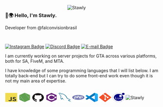 <img src="logo.svg" width="300px" min-width="300px" max-width="300px" align="right" alt="Stawly">

### 👋🌍 Hello, I'm Stawly.
<p>Developer from @falconvisionbrasil</p>
</br>

[![Instagram Badge](https://img.shields.io/badge/-@theghxstface-00875f?style=flat-square&labelColor=00875f&logo=instagram&logoColor=white&link=https://instagram.com/theghxstface)](https://instagram.com/theghxstface) 
[![Discord Badge](https://img.shields.io/badge/-thestawly-00875f?style=flat-square&labelColor=00875f&logo=discord&logoColor=white&link=https://discord.com/users/1231641424911663124)](https://discord.com/users/1231641424911663124) 
[![E-mail Badge](https://img.shields.io/badge/-stawlydev@outlook.com-00875f?style=flat-square&labelColor=00875f&logo=gmail&logoColor=white&link=mailto:stawlydev@outlook.com)](mailto:stawlydev@outlook.com) 

I am currently working on server projects for GTA across various platforms, both for SA, FiveM, and MTA.

I have knowledge of some programming languages that I will list below. I am totally back-end but I can try to do some front-end work even though it is not my main area of expertise.

<div style="display: inline_block"><br>
  <img align="center" alt="Stawly" height="30" width="40" src="https://raw.githubusercontent.com/devicons/devicon/master/icons/javascript/javascript-original.svg">
  <img align="center" alt="Stawly" height="30" width="40" src="https://raw.githubusercontent.com/devicons/devicon/master/icons/nodejs/nodejs-plain.svg">
  <img align="center" alt="Stawly" height="30" width="40" src="https://raw.githubusercontent.com/devicons/devicon/master/icons/github/github-original.svg">
  <img align="center" alt="Stawly" height="30" width="40" src="https://raw.githubusercontent.com/devicons/devicon/master/icons/csharp/csharp-plain.svg">
  <img align="center" alt="Stawly" height="30" width="40" src="https://github.com/devicons/devicon/blob/master/icons/mysql/mysql-original.svg">
  <img align="center" alt="Stawly" height="30" width="40" src="https://github.com/devicons/devicon/blob/master/icons/php/php-plain.svg">
  <img align="center" alt="Stawly" height="30" width="40" src="https://github.com/devicons/devicon/blob/master/icons/vscode/vscode-original.svg">
  <img align="center" alt="Stawly" height="30" width="40" src="https://github.com/devicons/devicon/blob/master/icons/git/git-plain.svg">
  <img align="center" alt="Stawly" height="30" width="40" src="https://github.com/devicons/devicon/blob/master/icons/lua/lua-plain.svg">
  <img align="center" alt="Stawly" height="30" width="40" src="https://i.imgur.com/VJLHjfM.png">
